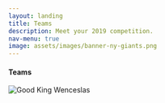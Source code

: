 ```yaml
---
layout: landing
title: Teams
description: Meet your 2019 competition.
nav-menu: true
image: assets/images/banner-ny-giants.png
---
```


<!-- Image -->
<!--
<section class="image fit">
	<section>
	<div class="4u"><span class="image fit"><img src="assets/images/teams-nate.png" alt="" /></span></div>
	</section>
	<section>
	<div class="4u"><span class="image fit"><img src="assets/images/teams-sean.png" alt="" /></span></div>
	</section>
	<section>
	<div class="4u"><span class="image fit"><img src="assets/images/teams-amanda.png" alt="" /></span></div>
	</section>
	
	<section>
	<div class="4u"><span class="image fit"><img src="assets/images/teams-wild.png" alt="" /></span></div>
	</section>
	<section>
	<div class="4u"><span class="image fit"><img src="assets/images/teams-nichole.png" alt="" /></span></div>
	</section>
	<section>
	<div class="4u$"><span class="image fit"><img src="assets/images/teams-andy.png" alt="" /></span></div>
	</section>
	
	<section>
	<div class="4u"><span class="image fit"><img src="assets/images/teams-ryan.png" alt="" /></span></div>
	</section>
	<section>
	<div class="4u"><span class="image fit"><img src="assets/images/teams-yesi.png" alt="" /></span></div>
	</section>
	</div>
	</section> -->


<h4>Teams</h4>
<!-- <span class="image fit"><img src="assets/images/banner-ny-giants.png" alt="" /></span> -->
<div class="box alt">
	<div class="row 50% uniform">
		<div class="4u"><span class="image fit"><img src="assets/images/teams-nate.png" alt="" /></span></div>
		<div class="4u"><span class="image fit"><img src="assets/images/teams-josh.png" alt="" /></span></div>
		<div class="4u$"><span class="image fit"><img src="assets/images/teams-wild.png" alt="Good King Wenceslas" /></span></div>
		<!-- Break -->
		<div class="4u"><span class="image fit"><img src="assets/images/teams-sean.png" alt="" /></span></div>
		<div class="4u"><span class="image fit"><img src="assets/images/teams-amanda.png" alt="" /></span></div>
		<div class="4u$"><span class="image fit"><img src="assets/images/teams-nichole.png" alt="" /></span></div>
		<!-- Break -->
		<div class="4u"><span class="image fit"><img src="assets/images/teams-ryan.png" alt="" /></span></div>
		<div class="4u"><span class="image fit"><img src="assets/images/teams-kevin.png" alt="" /></span></div>
		<div class="4u$"><span class="image fit"><img src="assets/images/teams-yesi.png" alt="" /></span></div>
	</div>
</div>

<!-- table -->
<!--
| | |
|--|--|--|
| ![Josh](/assets/images/teams-josh.png) |  **Team**: The Balking Dead <br>**Location**: Sacramento, CA <br>**League Best**: 3rd, 2018 <br>**MLB Team**:  Oakland A's <br>**Street Name**: Josh |
| | |
|--|--|--|
| ![Nate](/assets/images/teams-nate.png) | **Team**: Team Smitha <br>**Location**: Seattle, WA <br>**League Best**: 1st, 2015 (legacy) <br>**MLB Team**:  SF Giants <br>**Street Name**: Nate
| | |
|--|--|--|
| ![Amanda](/assets/images/teams-amanda.png) | <br>**Team**: Team Ready to Win <br>**Location**: Sacramento, CA <br>**League Best**: 1st, 2018 <br>**MLB Team**:  Oakland A's <br>**Street Name**: Amanda |
| |  |
|--|--|--|
| ![Andy](/assets/images/teams-andy.png) | <br>**Team**: Team Warren <br>**Location**: Tempe, AZ <br>**League Best**: 3rd, 2016 <br>**MLB Team**:  Seattle Mariners <br>**Street Name**: Andy |
| |  |
|--|--|--|
| ![Jake](/assets/images/teams-wild.png) | <br>**Team**: Good King Wenceslas <br>**Location**: Seattle, WA <br>**League Best**: 1st, 2016 <br>**MLB Team**:  Seattle Mariners <br>**Street Name**: Jake|
| |  |
|--|--|--|
| ![Sean](/assets/images/teams-sean.png) | <br>**Team**: Oh Oh Oh Tani <br>**Location**: Seattle, WA <br>**League Best**: 2nd, 2018 <br>**MLB Team**:  Seattle Mariners <br>**Street Name**: Sean|
| |  |
|--|--|--|
| ![Nichole](/assets/images/teams-nichole.png) | <br>**Team**: A Team Has No Name <br>**Location**: Washington, DC <br>**League Best**: 1st, 2017 <br>**MLB Team**:  Seattle Mariners <br>**Street Name**: Nichole |
| |  |
|--|--|--|
| ![Ryan](/assets/images/teams-ryan.png) | <br>**Team**: King In The East? <br>**Location**: Washington, DC <br>**League Best**: 2nd, 2017 <br>**MLB Team**:  Seattle, WA <br>**Street Name**: Ryan |
| | |
|--|--|--|
| ![Kevin](/assets/images/) | **Team**: Lil Haynes <br>**Location**: Seattle, WA <br> **League Best**: NA <br> **MLB Team**:  SF Giants <br> **Street Name**: Kevin |
| | |
|--|--|--|
| ![Yesi](/assets/images/teams-yesi.png) | **Team**: Mad Bummer <br>**Location**: Seattle, WA <br> **League Best**: 2nd, 2016 <br> **MLB Team**:  SF Giants <br> **Street Name**: Yesi |
-->
